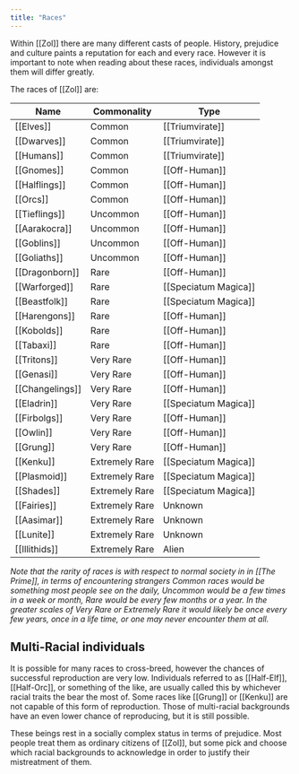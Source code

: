 ```yaml
---
title: "Races"
---
```

Within [[Zol]] there are many different casts of people. History, prejudice and culture paints a reputation for each and every race. However it is important to note when reading about these races, individuals amongst them will differ greatly.

The races of [[Zol]] are:

| Name | Commonality | Type |
| --- | --- | --- |
| [[Elves]] | Common | [[Triumvirate]] |
| [[Dwarves]] | Common | [[Triumvirate]] |
| [[Humans]] | Common | [[Triumvirate]] |
| [[Gnomes]] | Common | [[Off-Human]] |
| [[Halflings]] | Common | [[Off-Human]] |
| [[Orcs]] | Common | [[Off-Human]] |
| [[Tieflings]] | Uncommon | [[Off-Human]] |
| [[Aarakocra]] | Uncommon | [[Off-Human]] |
| [[Goblins]] | Uncommon | [[Off-Human]] |
| [[Goliaths]] | Uncommon | [[Off-Human]] |
| [[Dragonborn]] | Rare | [[Off-Human]] |
| [[Warforged]] | Rare | [[Speciatum Magica]] |
| [[Beastfolk]] | Rare | [[Speciatum Magica]] |
| [[Harengons]] | Rare | [[Off-Human]] |
| [[Kobolds]] | Rare | [[Off-Human]] |
| [[Tabaxi]] | Rare | [[Off-Human]] |
| [[Tritons]] | Very Rare | [[Off-Human]] |
| [[Genasi]] | Very Rare | [[Off-Human]] |
| [[Changelings]] | Very Rare | [[Off-Human]] |
| [[Eladrin]] | Very Rare | [[Speciatum Magica]] |
| [[Firbolgs]] | Very Rare | [[Off-Human]] |
| [[Owlin]] | Very Rare | [[Off-Human]] |
| [[Grung]] | Very Rare | [[Off-Human]] |
| [[Kenku]] | Extremely Rare | [[Speciatum Magica]] |
| [[Plasmoid]] | Extremely Rare | [[Speciatum Magica]] |
| [[Shades]] | Extremely Rare | [[Speciatum Magica]] |
| [[Fairies]] | Extremely Rare | Unknown |
| [[Aasimar]] | Extremely Rare | Unknown |
| [[Lunite]] | Extremely Rare | Unknown |
| [[Illithids]] | Extremely Rare | Alien |

*Note that the rarity of races is with respect to normal society in in [[The Prime]], in terms of encountering strangers Common races would be something most people see on the daily, Uncommon would be a few times in a week or month, Rare would be every few months or a year. In the greater scales of Very Rare or Extremely Rare it would likely be once every few years, once in a life time, or one may never encounter them at all.*

## Multi-Racial individuals
It is possible for many races to cross-breed, however the chances of successful reproduction are very low. Individuals referred to as [[Half-Elf]], [[Half-Orc]], or something of the like, are usually called this by whichever racial traits the bear the most of. Some races like [[Grung]] or [[Kenku]] are not capable of this form of reproduction. Those of multi-racial backgrounds have an even lower chance of reproducing, but it is still possible.

These beings rest in a socially complex status in terms of prejudice. Most people treat them as ordinary citizens of [[Zol]], but some pick and choose which racial backgrounds to acknowledge in order to justify their mistreatment of them.